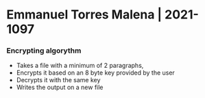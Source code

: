 # Emmanuel Torres Malena | 2021-1097

### Encrypting algorythm 

- Takes a file with a minimum of 2 paragraphs, 
- Encrypts it based on an 8 byte key provided by the user
- Decrypts it with the same key
- Writes the output on a new file
